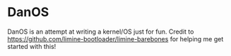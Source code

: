 # DanOS

DanOS is an attempt at writing a kernel/OS just for fun.
Credit to https://github.com/limine-bootloader/limine-barebones for helping
me get started with this!



